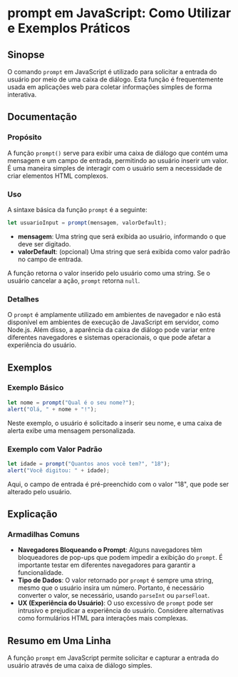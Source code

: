 <!--
Meta Description: # prompt em JavaScript: Como Utilizar e Exemplos Práticos ## Sinopse O comando `prompt` em JavaScript é utilizado para solicitar a entrada do usuário ...
Meta Keywords: prompt, usuário, uma, que, javascript
-->

# prompt em JavaScript: Como Utilizar e Exemplos Práticos

## Sinopse
O comando `prompt` em JavaScript é utilizado para solicitar a entrada do usuário por meio de uma caixa de diálogo. Esta função é frequentemente usada em aplicações web para coletar informações simples de forma interativa.

## Documentação
### Propósito
A função `prompt()` serve para exibir uma caixa de diálogo que contém uma mensagem e um campo de entrada, permitindo ao usuário inserir um valor. É uma maneira simples de interagir com o usuário sem a necessidade de criar elementos HTML complexos.

### Uso
A sintaxe básica da função `prompt` é a seguinte:

```javascript
let usuarioInput = prompt(mensagem, valorDefault);
```

- **mensagem**: Uma string que será exibida ao usuário, informando o que deve ser digitado.
- **valorDefault**: (opcional) Uma string que será exibida como valor padrão no campo de entrada.

A função retorna o valor inserido pelo usuário como uma string. Se o usuário cancelar a ação, `prompt` retorna `null`.

### Detalhes
O `prompt` é amplamente utilizado em ambientes de navegador e não está disponível em ambientes de execução de JavaScript em servidor, como Node.js. Além disso, a aparência da caixa de diálogo pode variar entre diferentes navegadores e sistemas operacionais, o que pode afetar a experiência do usuário.

## Exemplos
### Exemplo Básico
```javascript
let nome = prompt("Qual é o seu nome?");
alert("Olá, " + nome + "!");
```

Neste exemplo, o usuário é solicitado a inserir seu nome, e uma caixa de alerta exibe uma mensagem personalizada.

### Exemplo com Valor Padrão
```javascript
let idade = prompt("Quantos anos você tem?", "18");
alert("Você digitou: " + idade);
```

Aqui, o campo de entrada é pré-preenchido com o valor "18", que pode ser alterado pelo usuário.

## Explicação
### Armadilhas Comuns
- **Navegadores Bloqueando o Prompt**: Alguns navegadores têm bloqueadores de pop-ups que podem impedir a exibição do `prompt`. É importante testar em diferentes navegadores para garantir a funcionalidade.
- **Tipo de Dados**: O valor retornado por `prompt` é sempre uma string, mesmo que o usuário insira um número. Portanto, é necessário converter o valor, se necessário, usando `parseInt` ou `parseFloat`.
- **UX (Experiência do Usuário)**: O uso excessivo de `prompt` pode ser intrusivo e prejudicar a experiência do usuário. Considere alternativas como formulários HTML para interações mais complexas.

## Resumo em Uma Linha
A função `prompt` em JavaScript permite solicitar e capturar a entrada do usuário através de uma caixa de diálogo simples.